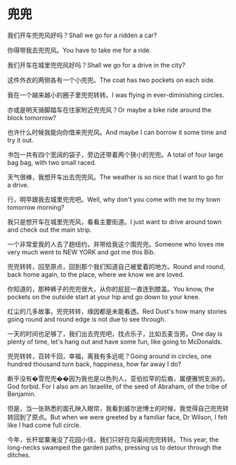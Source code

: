 # 兜兜

<p><span class="chinese">我们开车兜兜风好吗？</span><span class="english">Shall we go for a ridden a car?</span></p>

<p><span class="chinese">你得带我去兜兜风。</span><span class="english">You have to take me for a ride.</span></p>

<p><span class="chinese">我们开车在城里兜兜风好吗？</span><span class="english">Shall we go for a drive in the city?</span></p>

<p><span class="chinese">这件外衣的两侧各有一个小兜兜。</span><span class="english">The coat has two pockets on each side.</span></p>

<p><span class="chinese">我在一个越来越小的圈子里兜兜转转。</span><span class="english">I was flying in ever-diminishing circles.</span></p>

<p><span class="chinese">亦或是明天骑脚踏车在住家附近兜兜风？</span><span class="english">Or maybe a bike ride around the block tomorrow?</span></p>

<p><span class="chinese">也许什么时候我能向你借来兜兜风。</span><span class="english">And maybe I can borrow it some time and try it out.</span></p>

<p><span class="chinese">书包一共有四个宽阔的袋子，旁边还带着两个狭小的兜兜。</span><span class="english">A total of four large bag bag, with two small raced.</span></p>

<p><span class="chinese">天气很棒，我想开车出去兜兜风。</span><span class="english">The weather is so nice that I want to go for a drive.</span></p>

<p><span class="chinese">行，明早跟我去城里兜兜吧。</span><span class="english">Well, why don't you come with me to my town tomorrow morning?</span></p>

<p><span class="chinese">我只是想开车在城里兜兜风，看看主要街道。</span><span class="english">I just want to drive around town and check out the main strip.</span></p>

<p><span class="chinese">一个非常爱我的人去了趟纽约，并带给我这个围兜兜。</span><span class="english">Someone who loves me very much went to NEW YORK and got me this Bib.</span></p>

<p><span class="chinese">兜兜转转，回至原点，回到那个我们知道自己被爱着的地方。</span><span class="english">Round and round, back home again, to the place, where we know we are loved.</span></p>

<p><span class="chinese">你知道的，那种裤子的兜兜很大，从你的屁屁一直连到膝盖。</span><span class="english">You know, the pockets on the outside start at your hip and go down to your knee.</span></p>

<p><span class="chinese">红尘的几多故事，兜兜转转，缘因都是未能看透。</span><span class="english">Red Dust's how many stories going round and round edge is not due to see through.</span></p>

<p><span class="chinese">一天的时间也足够了，我们出去兜兜吧，找点乐子，比如去麦当劳。</span><span class="english">One day is plenty of time, let's hang out and have some fun, like going to McDonalds.</span></p>

<p><span class="chinese">兜兜转转，百转千回，幸福，离我有多远呢？</span><span class="english">Going around in circles, one hundred thousand turn back, happiness, how far away I do?</span></p>

<p><span class="chinese">断乎没有�雪兜兜��因为我也是以色列人，亚伯拉罕的后裔，属便雅悯支派的。</span><span class="english">God forbid. For I also am an Israelite, of the seed of Abraham, of the tribe of Benjamin.</span></p>

<p><span class="chinese">但是，当一张熟悉的面孔映入眼帘，我看到威尔逊博士的时候，我觉得自己兜兜转转回到了原点。</span><span class="english">But when we were greeted by a familiar face, Dr Wilson, I felt like I had come full circle.</span></p>

<p><span class="chinese">今年，长杆罂粟淹没了花园小径，我们只好在沟渠间兜兜转转。</span><span class="english">This year, the long-necks swamped the garden paths, pressing us to detour through the ditches.</span></p>

